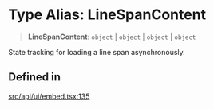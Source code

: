 # Type Alias: LineSpanContent

> **LineSpanContent**: `object` \| `object` \| `object` \| `object`

State tracking for loading a line span asynchronously.

## Defined in

[src/api/ui/embed.tsx:135](https://github.com/blacksmithgu/datacore/blob/b2f12b09abf3864956181ba4f5c7075bc281ce27/src/api/ui/embed.tsx#L135)
